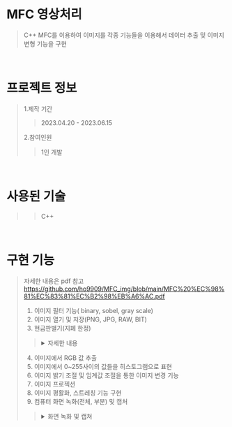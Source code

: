 # MFC 영상처리
> C++ MFC를 이용하여 이미지를 각종 기능들을 이용해서 데이터 추출 및 이미지 변형 기능을 구현
>
<br />

# 프로젝트 정보
> 1.제작 기간
>> 2023.04.20 - 2023.06.15
>
> 2.참여인원
>> 1인 개발
>

<br />

# 사용된 기술
>> C++

<br />

# 구현 기능
> 자세한 내용은 pdf 참고<br />
> https://github.com/ho9909/MFC_img/blob/main/MFC%20%EC%98%81%EC%83%81%EC%B2%98%EB%A6%AC.pdf
> 1. 이미지 필터 기능( binary, sobel, gray scale) 
> 2. 이미지 열기 및 저장(PNG, JPG, RAW, BIT)
> 3. 현금판별기(지폐 한정)
>> <details><summary>자세한 내용</summary>
>> <p>
>> 현금 판별기
>> <br />
>> <img src="https://github.com/user-attachments/assets/d2bcc7bf-9ed0-4a85-8f4f-3c0b6316d863" width="50%">
>> <br />
>> 위의 예시 이미지(만원)에서 가장 중요하게 살펴봐야 하는 부분은 이미지 프로젝션 부분이다.
>> 프로젝션에서 현금의 특징을 추출해서 코드를 통해 판별을 진행후, 지폐의 여부를 파악한다.
>> 
>> 
>> </p>
> 4. 이미지에서 RGB 값 추출
> 5. 이미지에서 0~255사이의 값들을 히스토그램으로 표현
> 6. 이미지 밝기 조절 및 임계값 조절을 통한 이미지 변경 기능
> 7. 이미지 프로젝션
> 8. 이미지 평활화, 스트레칭 기능 구현
> 9. 컴퓨터 화면 녹화(전체, 부분) 및 캡처
>> <details><summary>화면 녹화 및 캡쳐</summary>
>> <p>
>> 화면 녹화 및 캡쳐 창
>> <br />
>> <img src="https://github.com/user-attachments/assets/d591f48b-1c18-44f6-afbc-a3b6a653db9c" width="50%">
>> <br />
>> 위의 이미지와 같이 캡쳐를 위한 창을 새로 열고, ffmpeg을 이용하여 캡쳐를 진행한다.
>> 녹화 기능의 경우에는 캡쳐와 동일하게 ffmpeg을 이용하는데 60fps로 표현하기 위해 1초에 60장을 캡쳐후 ffmpeg에서 사용되는 사진이어 붙이기를 통하여 영상으로 변경한다.
>> 
>> </p>
>> </details>


<br />


